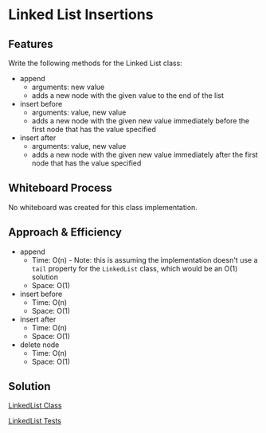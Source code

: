 # Linked List Insertions

## Features

Write the following methods for the Linked List class:

- append
  - arguments: new value
  - adds a new node with the given value to the end of the list
- insert before
  - arguments: value, new value
  - adds a new node with the given new value immediately before the first node that has the value specified
- insert after
  - arguments: value, new value
  - adds a new node with the given new value immediately after the first node that has the value specified

## Whiteboard Process

No whiteboard was created for this class implementation.

## Approach & Efficiency

- append
  - Time: O(n) - Note: this is assuming the implementation doesn't use a `tail` property for the `LinkedList` class, which would be an O(1) solution
  - Space: O(1)
- insert before
  - Time: O(n)
  - Space: O(1)
- insert after
  - Time: O(n)
  - Space: O(1)
- delete node
  - Time: O(n)
  - Space: O(1)

## Solution

[LinkedList Class](lib/src/main/java/datastructures/linkedlist/LinkedList.java)

[LinkedList Tests](lib/src/test/java/datastructures/linkedlist/LinkedListTest.java)
